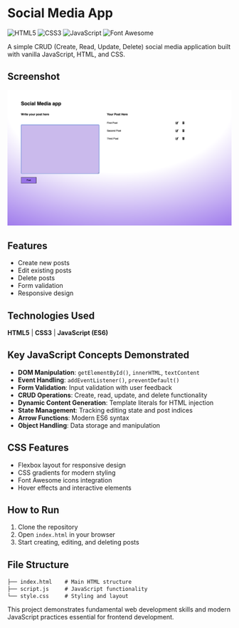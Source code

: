 # Social Media App

![HTML5](https://img.shields.io/badge/html5-%23E34F26.svg?style=for-the-badge&logo=html5&logoColor=white)
![CSS3](https://img.shields.io/badge/css3-%231572B6.svg?style=for-the-badge&logo=css3&logoColor=white)
![JavaScript](https://img.shields.io/badge/javascript-%23323330.svg?style=for-the-badge&logo=javascript&logoColor=%23F7DF1E)
![Font Awesome](https://img.shields.io/badge/Font_Awesome-339AF0?style=for-the-badge&logo=fontawesome&logoColor=white)

A simple CRUD (Create, Read, Update, Delete) social media application built with vanilla JavaScript, HTML, and CSS.

## Screenshot

![Social Media App Interface](screenshot.png)

## Features

- Create new posts
- Edit existing posts
- Delete posts
- Form validation
- Responsive design

## Technologies Used

**HTML5** | **CSS3** | **JavaScript (ES6)**

## Key JavaScript Concepts Demonstrated

- **DOM Manipulation**: `getElementById()`, `innerHTML`, `textContent`
- **Event Handling**: `addEventListener()`, `preventDefault()`
- **Form Validation**: Input validation with user feedback
- **CRUD Operations**: Create, read, update, and delete functionality
- **Dynamic Content Generation**: Template literals for HTML injection
- **State Management**: Tracking editing state and post indices
- **Arrow Functions**: Modern ES6 syntax
- **Object Handling**: Data storage and manipulation

## CSS Features

- Flexbox layout for responsive design
- CSS gradients for modern styling
- Font Awesome icons integration
- Hover effects and interactive elements

## How to Run

1. Clone the repository
2. Open `index.html` in your browser
3. Start creating, editing, and deleting posts

## File Structure

```
├── index.html    # Main HTML structure
├── script.js     # JavaScript functionality
└── style.css     # Styling and layout
```

This project demonstrates fundamental web development skills and modern JavaScript practices essential for frontend development.
